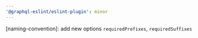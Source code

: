 ```yaml
---
'@graphql-eslint/eslint-plugin': minor
---
```


[naming-convention]: add new options `requiredPrefixes`, `requiredSuffixes`
